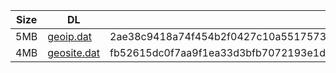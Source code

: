 |    Size   |     DL  | sha512sum |
|  ---  |  ---  |  ---  |
| 5MB | [geoip.dat](https://cdn.jsdelivr.net/gh/googleians/Rules@main/geoip.dat) | 2ae38c9418a74f454b2f0427c10a5517573b4b641cf2fcdd69475457b02761c5da10397b37ea74750db55a7915d7b368a18700e2a61efaa1d8b589d056e71f41 |
| 4MB | [geosite.dat](https://cdn.jsdelivr.net/gh/googleians/Rules@main/geosite.dat) | fb52615dc0f7aa9f1ea33d3bfb7072193e1d6bfea09057c5cd9d8a171088ab755ae0636c6f62b70f250f13f5deabfb7490c12ae049ae868d247d05ba870434ed |
